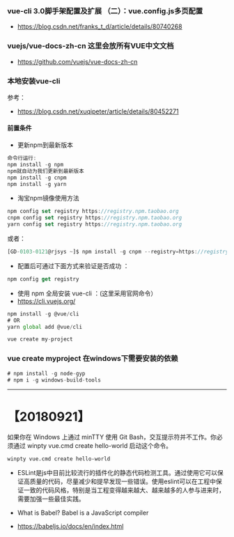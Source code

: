 
### vue-cli 3.0脚手架配置及扩展 （二）：vue.config.js多页配置
* https://blog.csdn.net/franks_t_d/article/details/80740268

### vuejs/vue-docs-zh-cn 这里会放所有VUE中文文档
* https://github.com/vuejs/vue-docs-zh-cn

### 本地安装vue-cli
参考：

- https://blog.csdn.net/xuqipeter/article/details/80452271

#### 前置条件

- 更新npm到最新版本 
```js
命令行运行: 
npm install -g npm 
npm就自动为我们更新到最新版本
npm install -g cnpm
npm install -g yarn
```
- 淘宝npm镜像使用方法 
```js
npm config set registry https://registry.npm.taobao.org 
cnpm config set registry https://registry.npm.taobao.org 
yarn config set registry https://registry.npm.taobao.org 
```
或者：
```js
[GD-0103-0121@rjsys ~]$ npm install -g cnpm --registry=https://registry.npm.taobao.org
```

- 配置后可通过下面方式来验证是否成功 ： 
```js
npm config get registry
```
- 使用 npm 全局安装 vue-cli ：(这里采用官网命令）
- https://cli.vuejs.org/
```js
npm install -g @vue/cli
# OR
yarn global add @vue/cli

vue create my-project
```
### vue create myproject 在windows下需要安装的依赖
```js
# npm install -g node-gyp 
# npm i -g windows-build-tools
```
***
# 【20180921】
如果你在 Windows 上通过 minTTY 使用 Git Bash，交互提示符并不工作。你必须通过 winpty vue.cmd create hello-world 启动这个命令。
```
winpty vue.cmd create hello-world
```
* ESLint是js中目前比较流行的插件化的静态代码检测工具。通过使用它可以保证高质量的代码，尽量减少和提早发现一些错误。使用eslint可以在工程中保证一致的代码风格，特别是当工程变得越来越大、越来越多的人参与进来时，需要加强一些最佳实践。

* What is Babel? Babel is a JavaScript compiler
* https://babeljs.io/docs/en/index.html



